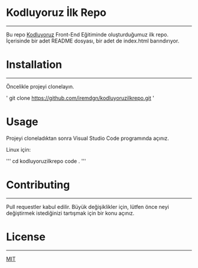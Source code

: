 # Kodluyoruz İlk Repo
--------------------------------------------------------------------------------

Bu repo [Kodluyoruz](https://www.kodluyoruz.org) Front-End Eğitiminde oluşturduğumuz ilk repo. İçerisinde bir adet README dosyası, bir adet de index.html barındırıyor.

# Installation
----------------------------------------------------------------

Öncelikle projeyi clonelayın. 

' git clone https://github.com/iremdgn/kodluyoruzilkrepo.git '

# Usage 

Projeyi cloneladıktan sonra Visual Studio Code programında açınız.

Linux için:

''' 
    cd kodluyoruzilkrepo
    code .
'''

# Contributing
----------------------------------------------------------------

Pull requestler kabul edilir. Büyük değişiklikler için, lütfen önce neyi değiştirmek istediğinizi tartışmak için bir konu açınız.

# License
--------------------------------------------------------

[MIT](https://choosealicense.com/licenses/mit/)


